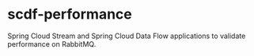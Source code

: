 # scdf-performance
Spring Cloud Stream and Spring Cloud Data Flow applications to validate performance on RabbitMQ.
